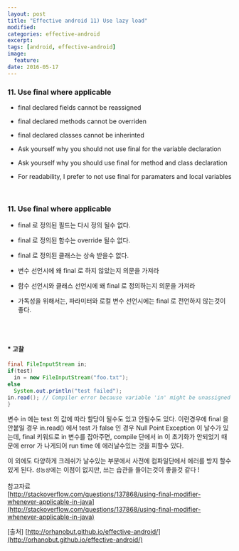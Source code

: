 ```yaml
---
layout: post
title: "Effective android 11) Use lazy load"
modified:
categories: effective-android
excerpt:
tags: [android, effective-android]
image:
  feature:
date: 2016-05-17
---
```


### 11. Use final where applicable
- final declared fields cannot be reassigned
- final declared methods cannot be overriden
- final declared classes cannot be inherinted

- Ask yourself why you should not use final for the variable declaration
- Ask yourself why you should use final for method and class declaration
- For readability, I prefer to not use final for paramaters and local variables

<br> 

### 11. Use final where applicable
- final 로 정의된 필드는 다시 정의 될수 없다.
- final 로 정의된 함수는 override 될수 없다.
- final 로 정의된 클래스는 상속 받을수 없다.

- 변수 선언시에 왜 final 로 하지 않았는지 의문을 가져라 
- 함수 선언시와 클래스 선언시에 왜 final 로 정의하는지 의문을 가져라 
- 가독성을 위해서는, 파라미터와 로컬 변수 선언시에는 final 로 전언하지 않는것이 좋다. 

<br><br>

#### * 고찰

``` java
final FileInputStream in;
if(test)
  in = new FileInputStream("foo.txt");
else
  System.out.println("test failed");
in.read(); // Compiler error because variable 'in' might be unassigned
}
```
변수 in 에는 test 의 값에 따라 할당이 될수도 있고 안될수도 있다. 이런경우에 final 을 안붙일 경우 in.read() 에서 test 가 false 인 경우 Null Point Exception 이 날수가 있는데, final 키워드로 in 변수를 잡아주면, compile 단에서 in 이 초기화가 안되었기 때문에 error 가 나게되어 run time 에 에러날수있는 것을 피할수 있다. <br> 

이 외에도 다양하게 크레쉬가 날수있는 부분에서 사전에 컴파일단에서 에러를 방지 할수 있게 된다.
`성능상`에는 이점이 없지만, 쓰는 습관을 들이는것이 좋을것 같다 !
<br>
<br>
참고자료<br>
[http://stackoverflow.com/questions/137868/using-final-modifier-whenever-applicable-in-java](http://stackoverflow.com/questions/137868/using-final-modifier-whenever-applicable-in-java)

[출처] [http://orhanobut.github.io/effective-android/](http://orhanobut.github.io/effective-android/)         


